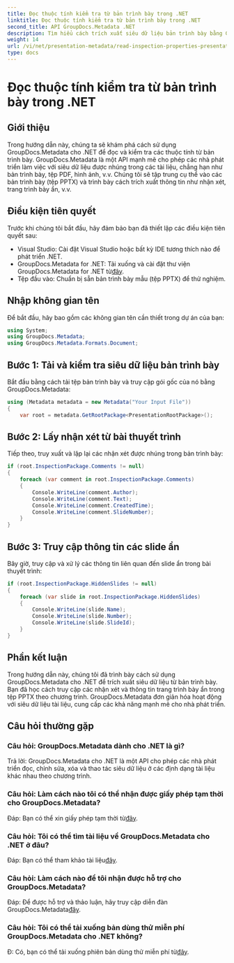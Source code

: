 ```yaml
---
title: Đọc thuộc tính kiểm tra từ bản trình bày trong .NET
linktitle: Đọc thuộc tính kiểm tra từ bản trình bày trong .NET
second_title: API GroupDocs.Metadata .NET
description: Tìm hiểu cách trích xuất siêu dữ liệu bản trình bày bằng GroupDocs.Metadata cho .NET. Truy cập nhận xét, trang trình bày ẩn và nhiều tính năng khác theo chương trình.
weight: 14
url: /vi/net/presentation-metadata/read-inspection-properties-presentations/
type: docs
---
```

# Đọc thuộc tính kiểm tra từ bản trình bày trong .NET

## Giới thiệu
Trong hướng dẫn này, chúng ta sẽ khám phá cách sử dụng GroupDocs.Metadata cho .NET để đọc và kiểm tra các thuộc tính từ bản trình bày. GroupDocs.Metadata là một API mạnh mẽ cho phép các nhà phát triển làm việc với siêu dữ liệu được nhúng trong các tài liệu, chẳng hạn như bản trình bày, tệp PDF, hình ảnh, v.v. Chúng tôi sẽ tập trung cụ thể vào các bản trình bày (tệp PPTX) và trình bày cách trích xuất thông tin như nhận xét, trang trình bày ẩn, v.v.
## Điều kiện tiên quyết
Trước khi chúng tôi bắt đầu, hãy đảm bảo bạn đã thiết lập các điều kiện tiên quyết sau:
- Visual Studio: Cài đặt Visual Studio hoặc bất kỳ IDE tương thích nào để phát triển .NET.
-  GroupDocs.Metadata for .NET: Tải xuống và cài đặt thư viện GroupDocs.Metadata for .NET từ[đây](https://releases.groupdocs.com/metadata/net/).
- Tệp đầu vào: Chuẩn bị sẵn bản trình bày mẫu (tệp PPTX) để thử nghiệm.
## Nhập không gian tên
Để bắt đầu, hãy bao gồm các không gian tên cần thiết trong dự án của bạn:
```csharp
using System;
using GroupDocs.Metadata;
using GroupDocs.Metadata.Formats.Document;
```
## Bước 1: Tải và kiểm tra siêu dữ liệu bản trình bày
Bắt đầu bằng cách tải tệp bản trình bày và truy cập gói gốc của nó bằng GroupDocs.Metadata:
```csharp
using (Metadata metadata = new Metadata("Your Input File"))
{
    var root = metadata.GetRootPackage<PresentationRootPackage>();
```
## Bước 2: Lấy nhận xét từ bài thuyết trình
Tiếp theo, truy xuất và lặp lại các nhận xét được nhúng trong bản trình bày:
```csharp
if (root.InspectionPackage.Comments != null)
{
    foreach (var comment in root.InspectionPackage.Comments)
    {
        Console.WriteLine(comment.Author);
        Console.WriteLine(comment.Text);
        Console.WriteLine(comment.CreatedTime);
        Console.WriteLine(comment.SlideNumber);
    }
}
```
## Bước 3: Truy cập thông tin các slide ẩn
Bây giờ, truy cập và xử lý các thông tin liên quan đến slide ẩn trong bài thuyết trình:
```csharp
if (root.InspectionPackage.HiddenSlides != null)
{
    foreach (var slide in root.InspectionPackage.HiddenSlides)
    {
        Console.WriteLine(slide.Name);
        Console.WriteLine(slide.Number);
        Console.WriteLine(slide.SlideId);
    }
}
```
## Phần kết luận
Trong hướng dẫn này, chúng tôi đã trình bày cách sử dụng GroupDocs.Metadata cho .NET để trích xuất siêu dữ liệu từ bản trình bày. Bạn đã học cách truy cập các nhận xét và thông tin trang trình bày ẩn trong tệp PPTX theo chương trình. GroupDocs.Metadata đơn giản hóa hoạt động với siêu dữ liệu tài liệu, cung cấp các khả năng mạnh mẽ cho nhà phát triển.

## Câu hỏi thường gặp
### Câu hỏi: GroupDocs.Metadata dành cho .NET là gì?
Trả lời: GroupDocs.Metadata cho .NET là một API cho phép các nhà phát triển đọc, chỉnh sửa, xóa và thao tác siêu dữ liệu ở các định dạng tài liệu khác nhau theo chương trình.
### Câu hỏi: Làm cách nào tôi có thể nhận được giấy phép tạm thời cho GroupDocs.Metadata?
 Đáp: Bạn có thể xin giấy phép tạm thời từ[đây](https://purchase.groupdocs.com/temporary-license/).
### Câu hỏi: Tôi có thể tìm tài liệu về GroupDocs.Metadata cho .NET ở đâu?
 Đáp: Bạn có thể tham khảo tài liệu[đây](https://tutorials.groupdocs.com/metadata/net/).
### Câu hỏi: Làm cách nào để tôi nhận được hỗ trợ cho GroupDocs.Metadata?
 Đáp: Để được hỗ trợ và thảo luận, hãy truy cập diễn đàn GroupDocs.Metadata[đây](https://forum.groupdocs.com/c/metadata/14).
### Câu hỏi: Tôi có thể tải xuống bản dùng thử miễn phí GroupDocs.Metadata cho .NET không?
 Đ: Có, bạn có thể tải xuống phiên bản dùng thử miễn phí từ[đây](https://releases.groupdocs.com/).
